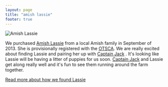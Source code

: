 ```yaml
---
layout: page
title: "amish lassie"
footer: true
---
```


![Amish Lassie](/images/lassie-laying-in-yard.jpg "Amish Lassie")

We purchased 
[Amish Lassie](http://www.scotchcollie.org/registry/browser.php?id=63793 "Halcyon Amish Lassie")
from a local Amish family in September of 2013. She is provisionally registered with the
[OTSCA](http://www.scotchcollie.org/club/ "Old-Time Scotch Collie Association").
We are really excited about finding Lassie and pairing her up with 
[Captain Jack](/captain-jack "Heritage Captain Jack")
. It's looking like Lassie will be having a litter of puppies for us soon.
[Captain Jack](/captain-jack "Heritage Captain Jack")
and Lassie get along really well and it's fun to see them running around the farm together.

[Read more about how we found Lassie](blog/2014/02/19/amish-lassie/ "How Lassie came to the farm")

